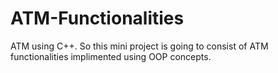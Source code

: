 # ATM-Functionalities

ATM using C++. So this mini project is going to consist of ATM functionalities implimented using OOP concepts. 

